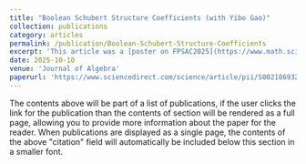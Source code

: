 ```yaml
---
title: "Boolean Schubert Structure Coefficients (with Yibo Gao)"
collection: publications
category: articles
permalink: /publication/Boolean-Schubert-Structure-Coefficients
excerpt: 'This article was a [poster on FPSAC2025](https://www.math.sci.hokudai.ac.jp/sympo/fpsac2025/public/posters/20.pdf)'
date: 2025-10-10
venue: 'Journal of Algebra'
paperurl: 'https://www.sciencedirect.com/science/article/pii/S0021869325005575'
---
```


The contents above will be part of a list of publications, if the user clicks the link for the publication than the contents of section will be rendered as a full page, allowing you to provide more information about the paper for the reader. When publications are displayed as a single page, the contents of the above "citation" field will automatically be included below this section in a smaller font.
